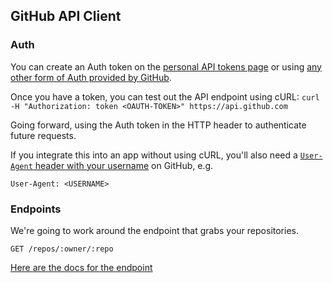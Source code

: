 ## GitHub API Client

### Auth

You can create an Auth token on the [personal API tokens page](https://github.com/blog/1509-personal-api-tokens) or using [any other form of Auth provided by GitHub](https://developer.github.com/v3/#authentication).

Once you have a token, you can test out the API endpoint using cURL: 
`curl -H "Authorization: token <OAUTH-TOKEN>" https://api.github.com`

Going forward, using the Auth token in the HTTP header to authenticate future requests.

If you integrate this into an app without using cURL, you'll also need a [`User-Agent` header with your username](https://developer.github.com/v3/#user-agent-required) on GitHub, e.g.

`User-Agent: <USERNAME>`

### Endpoints

We're going to work around the endpoint that grabs your repositories.

`GET /repos/:owner/:repo`

[Here are the docs for the endpoint](https://developer.github.com/v3/repos/#get)
